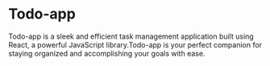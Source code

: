 # Todo-app
Todo-app is a sleek and efficient task management application built using React, a powerful JavaScript library.Todo-app is your perfect companion for staying organized and accomplishing your goals with ease.
